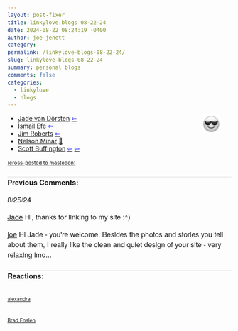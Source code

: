 ```yaml
---
layout: post-fixer
title: 𝚕𝚒𝚗𝚔𝚢𝚕𝚘𝚟𝚎.𝚋𝚕𝚘𝚐𝚜 𝟶𝟾-𝟸𝟸-𝟸𝟺
date: 2024-08-22 08:24:19 -0400
author: joe jenett
category: 
permalink: /linkylove-blogs-08-22-24/
slug: linkylove-blogs-08-22-24
summary: personal blogs
comments: false
categories:
  - linkylove
  - blogs
---
```

<img src="/images/eguy.png" alt="" style="position:relative;float:right;margin-right:24px;" width="42">
<ul class="linkylove">
	<li><a title="Jade van Dörsten" href="https://jade.van-dorsten.net/">Jade van Dörsten</a>  <a title="source" href="https://blogroll.club/"><span style="color:blue;">&#8678;</span></a></li>
	<li><a title="İsmail Efe's Blog Site" href="https://ismailefe.org/">İsmail Efe</a>  <a title="source" href="https://firechicken.club/"><span style="color:blue;">&#8678;</span></a></li>
	<li><a title="Noded – Where Your Concerns are Duly Noded 📷" href="https://noded.us/noded/">Jim Roberts</a>  <a title="a personal favorite 😎 linked again because I really like his latest photo" href="https://dwt-archives.joejenett.com/search/?s=noded"><span style="color:blue;">&#8678;</span></a></li>
	<li><a title="Some Bits: Nelson's Linkblog" href="https://www.somebits.com/linkblog/">Nelson Minar</a> <a title="source" href="https://pinboard.in/u:tdjones">📌</a></li>
	<li><a title="Iron_Geek" href="https://irongeek.net/">Scott Buffington</a>   <a title="source" href="https://dwt-archives.joejenett.com/10-23-20/"><span style="color:blue;">&#8678;</span></a> <a title="source" href="https://xn--sr8hvo.ws/directory"><span style="color:blue;">&#8678;</span></a></li>
</ul>


<a href="https://brid.gy/publish/mastodon"><small>(cross-posted to mastodon)</small></a>

<p style="font-family: 'Helvetica Neue',Helvetica,Arial,sans-serif;font-weight:600;font-size:16px;border-top:1px solid #ddd;margin-top:24px;">
Previous Comments:
</p>

<p style="font-family: 'Helvetica Neue',Helvetica,Arial,sans-serif;font-weight:500;font-size:16px;">8/25/24</p>
<p style="font-family: 'Helvetica Neue',Helvetica,Arial,sans-serif;font-size:16px;"><a href="https://jade.van-dorsten.net/">Jade</a>
Hi, thanks for linking to my site :^)
</p>
<p style="font-family: 'Helvetica Neue',Helvetica,Arial,sans-serif;font-size:16px;"><a href="https://iwebthings.joejenett.com/">joe</a>
Hi Jade - you're welcome. Besides the photos and stories you tell about them, I really like the clean and quiet design of your site - very relaxing imo...
</p>
<div id="resultsp" style="border-top:1px solid #ddd;margin-top:24px;"><span style="font-family: 'Helvetica Neue',Helvetica,Arial,sans-serif;font-weight:600;font-size:16px;">Reactions: </span><br><p><a href="https://tilde.zone/@xandra"><img src="https://webmention.io/avatar/static.toot.community/7f0ca490f2d9412de0c9813369735c50d5a128a30747b46e10e0aaa9599d2b29.png" alt="" width="48"><br><span style="font-size:.8em;">alexandra</span></a></p>  <p><a href="https://mastodon.social/@bradenslen"><img src="https://webmention.io/avatar/static.toot.community/6659cc47f781aafc0813a09d5facb94598856b31dd72ad12cfc91792e43aeb9e.gif" alt="" width="48"><br><span style="font-size:.8em;">Brad Enslen</span></a></p></div>


